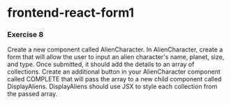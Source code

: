 # frontend-react-form1

### Exercise 8
Create a new component called AlienCharacter. In AlienCharacter, create a form that will allow the user to input an alien character's name, planet, size, and type. Once submitted, it should add the details to an array of collections. Create an additional button in your AlienCharacter component called COMPLETE that will pass the array to a new child component called DisplayAliens. DisplayAliens should use JSX to style each collection from the passed array.
